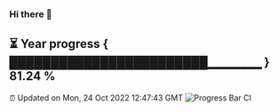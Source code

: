 ### Hi there 👋
⏳ Year progress { ████████████████████████▁▁▁▁▁▁ } 81.24 %
---
⏰ Updated on Mon, 24 Oct 2022 12:47:43 GMT
![Progress Bar CI](https://github.com/liununu/liununu/workflows/Progress%20Bar%20CI/badge.svg)
